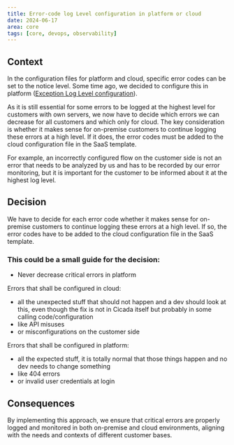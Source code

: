 ```yaml
---
title: Error-code log Level configuration in platform or cloud
date: 2024-06-17
area: core
tags: [core, devops, observability]
---
```


## Context
In the configuration files for platform and cloud, specific error codes can be set to the notice level.
Some time ago, we decided to configure this in platform ([Exception Log Level configuration](2023-05-25-exception-log-levels.md)).

As it is still essential for some errors to be logged at the highest level for customers with own servers, we now have to decide which errors we can decrease for all customers and which only for cloud. The key consideration is whether it makes sense for on-premise customers to continue logging these errors at a high level. If it does, the error codes must be added to the cloud configuration file in the SaaS template.

For example, an incorrectly configured flow on the customer side is not an error that needs to be analyzed by us and has to be recorded by our error monitoring, but it is important for the customer to be informed about it at the highest log level.

## Decision

We have to decide for each error code whether it makes sense for on-premise customers to continue logging these errors at a high level. If so, the error codes have to be added to the cloud configuration file in the SaaS template.

### This could be a small guide for the decision:
* Never decrease critical errors in platform

Errors that shall be configured in cloud:
* all the unexpected stuff that should not happen and a dev should look at this, even though the fix is not in Cicada itself but probably in some calling code/configuration
* like API misuses
* or misconfigurations on the customer side

Errors that shall be configured in platform:
* all the expected stuff, it is totally normal that those things happen and no dev needs to change something
* like 404 errors
* or invalid user credentials at login


## Consequences

By implementing this approach, we ensure that critical errors are properly logged and monitored in both on-premise and cloud environments, aligning with the needs and contexts of different customer bases.
